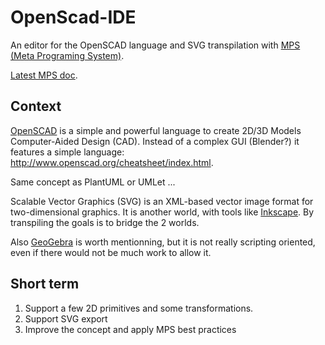 # OpenScad-IDE
An editor for the OpenSCAD language and SVG transpilation with [MPS (Meta Programing System)](https://www.jetbrains.com/mps/). 

[Latest MPS doc](https://confluence.jetbrains.com/display/MPSD20171/MPS+User%27s+Guide).

## Context
[OpenSCAD](http://www.openscad.org/) is a simple and powerful language to create 2D/3D Models Computer-Aided Design (CAD).
Instead of a complex GUI (Blender?) it features a simple language: http://www.openscad.org/cheatsheet/index.html.

Same concept as PlantUML or UMLet ...

Scalable Vector Graphics (SVG) is an XML-based vector image format for two-dimensional graphics. It is another world, with tools like [Inkscape](https://inkscape.org/). By transpiling the goals is to bridge the 2 worlds.

Also [GeoGebra](https://www.geogebra.org/) is worth mentionning, but it is not really scripting oriented, even if there would not be much work to allow it.

## Short term

1. Support a few 2D primitives and some transformations.
2. Support SVG export
3. Improve the concept and apply MPS best practices
